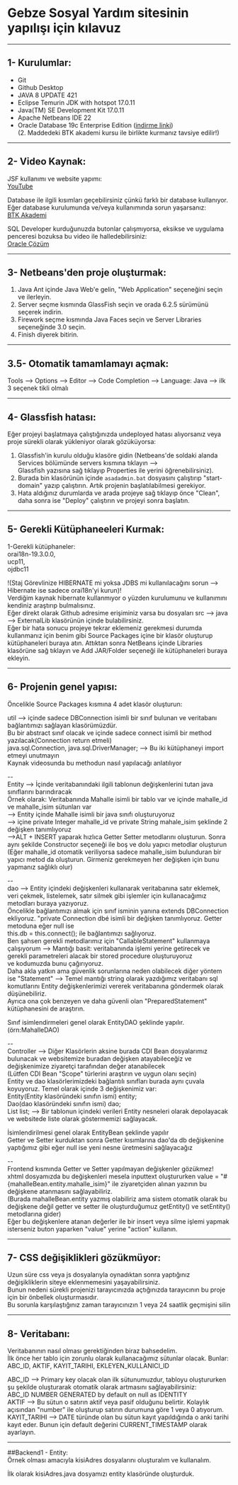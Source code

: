 # Gebze Sosyal Yardım sitesinin yapılışı için kılavuz

<hr>

## 1- Kurulumlar:
- Git  
- Github Desktop  
- JAVA 8 UPDATE 421  
- Eclipse Temurin JDK with hotspot 17.0.11  
- Java(TM) SE Development Kit 17.0.11  
- Apache Netbeans IDE 22  
- Oracle Database 19c Enterprise Edition ([indirme linki](https://edelivery.oracle.com/osdc/faces/SoftwareDelivery))  
(2. Maddedeki BTK akademi kursu ile birlikte kurmanız tavsiye edilir!)

<hr>

## 2- Video Kaynak:
JSF kullanımı ve website yapımı:  
[YouTube](https://www.youtube.com/watch?v=R4glkRS_6rE&list=PL4XQdSx4Y7b7VFll7oLNp9a2Nqp0dMsoI)

Database ile ilgili kısımları geçebilirsiniz çünkü farklı bir database kullanıyor.  
Eğer database kurulumunda ve/veya kullanımında sorun yaşarsanız:  
[BTK Akademi](https://www.btkakademi.gov.tr/portal/course/sifirdan-ileri-seviye-oracle-sql-19567)

SQL Developer kurduğunuzda butonlar çalışmıyorsa, eksikse ve uygulama penceresi bozuksa bu video ile halledebilirsiniz:  
[Oracle Çözüm](https://www.youtube.com/watch?v=xzBZ2eWss6k&t=1s)

<hr>

## 3- Netbeans'den proje oluşturmak:
1. Java Ant içinde Java Web'e gelin, "Web Application" seçeneğini seçin ve ilerleyin.  
2. Server seçme kısmında GlassFish seçin ve orada 6.2.5 sürümünü seçerek indirin.  
3. Firework seçme kısmında Java Faces seçin ve Server Libraries seçeneğinde 3.0 seçin.  
4. Finish diyerek bitirin.

<hr>

## 3.5- Otomatik tamamlamayı açmak:
Tools --> Options --> Editor --> Code Completion --> Language: Java --> ilk 3 seçenek tikli olmalı

<hr>

## 4- Glassfish hatası:
Eğer projeyi başlatmaya çalıştığınızda undeployed hatası alıyorsanız veya proje sürekli olarak yükleniyor olarak gözüküyorsa:  
1. Glassfish'in kurulu olduğu klasöre gidin (Netbeans'de soldaki alanda Services bölümünde servers kısmına tıklayın -->  
Glassfish yazısına sağ tıklayıp Properties ile yerini öğrenebilirsiniz).  
2. Burada bin klasörünün içinde `asadadmin.bat` dosyasını çalıştırıp "start-domain" yazıp çalıştırın. Artık projenin başlatılabilmesi gerekiyor.  
3. Hata aldığınız durumlarda ve arada projeye sağ tıklayıp önce "Clean", daha sonra ise "Deploy" çalıştırın ve projeyi sonra başlatın.

<hr>

## 5- Gerekli Kütüphaneeleri Kurmak:
1-Gerekli kütüphaneler:  
orai18n-19.3.0.0,  
ucp11,  
ojdbc11

!(Staj Görevlinize HIBERNATE mi yoksa JDBS mi kullanılacağını sorun --> Hibernate ise sadece orai18n'yi kurun)!  
Verdiğim kaynak hibernate kullanmıyor o yüzden kurulumunu ve kullanımını kendiniz araştırıp bulmalısınız.  
Eğer direkt olarak Github adresime erişiminiz varsa bu dosyaları src --> java --> ExternalLib klasörünün içinde bulabilirsiniz.  
Eğer bir hata sonucu projeye tekrar eklemeniz gerekmesi durumda kullanmanız için benim gibi Source Packages içine bir klasör oluşturup  
kütüphaneleri buraya atın. Attıktan sonra NetBeans içinde Libraries klasörüne sağ tıklayın ve Add JAR/Folder seçeneği ile kütüphaneleri buraya ekleyin.

<hr>

## 6- Projenin genel yapısı:
Öncelikle Source Packages kısmına 4 adet klasör oluşturun:

util --> içinde sadece DBConnection isimli bir sınıf bulunan ve veritabanı bağlantımızı sağlayan klasörümüzdür.  
Bu bir abstract sınıf olacak ve içinde sadece connect isimli bir method yazılacak(Connection return etmeli)  
java.sql.Connection,  java.sql.DriverManager;  --> Bu iki kütüphaneyi import etmeyi unutmayın  
Kaynak videosunda bu methodun nasıl yapılacağı anlatılıyor

--  
Entity --> İçinde veritabanındaki ilgili tablonun değişkenlerini tutan java sınıflarını barındıracak  
Örnek olarak: Veritabanında Mahalle isimli bir tablo var ve içinde mahalle_id ve mahalle_isim sütunları var  
--> Entity içinde Mahalle isimli bir java sınıfı oluşturuyoruz  
--> içine private Integer mahalle_id ve private String mahale_isim şeklinde 2 değişken tanımlıyoruz  
-->ALT + INSERT yaparak hızlıca Getter Setter metodlarını oluşturun. Sonra aynı şekilde Constructor seçeneği ile boş ve dolu yapıcı metodlar oluşturun  
(Eğer mahalle_id otomatik veriliyorsa sadece mahalle_isim bulunduran bir yapıcı metod da oluşturun. Girmeniz gerekmeyen her değişken için bunu yapmanız sağlıklı olur)

--  
dao --> Entity içindeki değişkenleri kullanarak veritabanına satır eklemek, veri çekmek, listelemek, satır silmek gibi işlemler için kullanacağımız metodları buraya yazıyoruz.  
Öncelikle bağlantımızı almak için sınıf isminin yanına extends DBConnection ekliyoruz. "private Connection dbé isimli bir değişken tanımlıyoruz. Getter metoduna eğer null ise  
this.db = this.connect(); ile bağlantımızı sağlıyoruz.  
Ben şahsen gerekli metodlarımız için "CallableStatement" kullanmaya çalışıyorum --> Mantığı basit: veritabanında işlemi yerine getirecek ve gerekli parametreleri alacak bir stored procedure oluşturuyoruz  
ve kodumuzda bunu çağırıyoruz.  
Daha akla yatkın ama güvenlik sorunlarına neden olabilecek diğer yöntem ise "Statement" --> Temel mantığı string olarak yazdığımız veritabanı sql komutlarını Entity değişkenlerimizi vererek veritabanına göndermek olarak düşünebiliriz.  
Ayrıca ona çok benzeyen ve daha güvenli olan "PreparedStatement" kütüphanesini de araştırın.

Sınıf isimlendirmeleri genel olarak EntityDAO şeklinde yapılır. (örn:MahalleDAO)

--  
Controller --> Diğer Klasörlerin aksine burada CDI Bean dosyalarımız bulunacak ve websitemize buradan değişken atayabileceğiz ve değişkenimize ziyaretçi tarafından değer atanabilecek  
(Lütfen CDI Bean "Scope" türlerini araştırın ve uygun olanı seçin)  
Entity ve dao klasörlerimizdeki bağlantılı sınıfları burada aynı çuvala koyuyoruz. Temel olarak içinde 3 değişkenimiz var:  
Entity(Entity klasöründeki sınıfın ismi) entity;  
Dao(dao klasöründeki sınıfın ismi) dao;  
List<Entity> list; --> Bir tablonun içindeki verileri Entity nesneleri olarak depolayacak ve websitede liste olarak göstermemizi sağlayacak.

İsimlendirilmesi genel olarak EntityBean şeklinde yapılır  
Getter ve Setter kurduktan sonra Getter kısımlarına dao'da db değişkenine yaptığımız gibi eğer null ise yeni nesne üretmesini sağlayacağız

--  
Frontend kısmında Getter ve Setter yapılmayan değişkenler gözükmez!  
xhtml dosyamızda bu değişkenleri mesela inputtext oluştururken value = "#{mahalleBean.entity.mahalle_isim}" ile ziyaretçiden alınan yazının bu değişkene atanmasını sağlayabiliriz.  
(Burada mahalleBean.entity yazmış olabiliriz ama sistem otomatik olarak bu değişkene değil getter ve setter ile oluşturduğumuz getEntity() ve setEntity() metodlarına gider)  
Eğer bu değişkenlere atanan değerler ile bir insert veya silme işlemi yapmak isterseniz buton yaparken "value" yerine "action" kullanın.

<hr>

## 7- CSS değişiklikleri gözükmüyor:
Uzun süre css veya js dosyalarıyla oynadıktan sonra yaptığınız değişikliklerin siteye eklenmemesini yaşayabilirsiniz.  
Bunun nedeni sürekli projenizi tarayıcınızda açtığınızda tarayıcının bu proje için bir önbellek oluşturmasıdır.  
Bu sorunla karşılaştığınız zaman tarayıcınızın 1 veya 24 saatlik geçmişini silin

<hr>

## 8- Veritabanı:
Veritabanının nasıl olması gerektiğinden biraz bahsedelim.  
İlk önce her tablo için zorunlu olarak kullanacağımız sütunlar olacak. Bunlar: ABC_ID, AKTIF, KAYIT_TARIHI, EKLEYEN_KULLANICI_ID

ABC_ID --> Primary key olacak olan ilk sütunumuzdur, tabloyu oluştururken şu şekilde oluşturarak otomatik olarak artmasını sağlayabilirsiniz:  
ABC_ID NUMBER GENERATED by default on null as IDENTITY  
AKTIF --> Bu sütun o satırın aktif veya pasif olduğunu belirtir. Kolaylık açısından "number" ile oluşturup satırın durumuna göre 1 veya 0 atıyorum.  
KAYIT_TARIHI --> DATE türünde olan bu sütun kayıt yapıldığında o anki tarihi kayıt eder. Bunun için default değerini CURRENT_TIMESTAMP olarak ayarlayın.

<hr>

##Backend1 - Entity:  
Örnek olması amacıyla kisiAdres dosyalarını oluşturalım ve kullanalım.

İlk olarak kisiAdres.java dosyamızı entity klasöründe oluşturduk.
